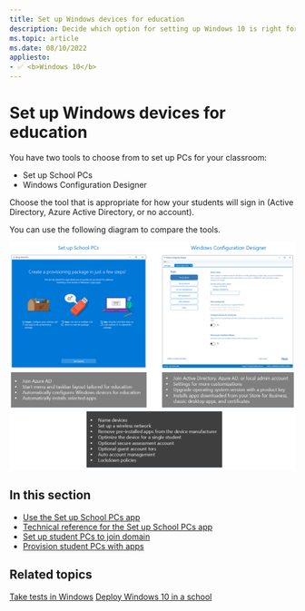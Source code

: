 ```yaml
---
title: Set up Windows devices for education
description: Decide which option for setting up Windows 10 is right for you.
ms.topic: article
ms.date: 08/10/2022
appliesto:
- ✅ <b>Windows 10</b>
---
```


# Set up Windows devices for education

You have two tools to choose from to set up PCs for your classroom: 
* Set up School PCs 
* Windows Configuration Designer

Choose the tool that is appropriate for how your students will sign in (Active Directory, Azure Active Directory, or no account). 

You can use the following diagram to compare the tools.

![Which tool to use to set up Windows 10.](images/suspcs/suspc_wcd_featureslist.png)

## In this section

- [Use the Set up School PCs app](use-set-up-school-pcs-app.md)
- [Technical reference for the Set up School PCs app](set-up-school-pcs-technical.md)
- [Set up student PCs to join domain](set-up-students-pcs-to-join-domain.md)
- [Provision student PCs with apps](set-up-students-pcs-with-apps.md)

## Related topics

[Take tests in Windows](take-tests-in-windows.md)
[Deploy Windows 10 in a school](deploy-windows-10-in-a-school.md)